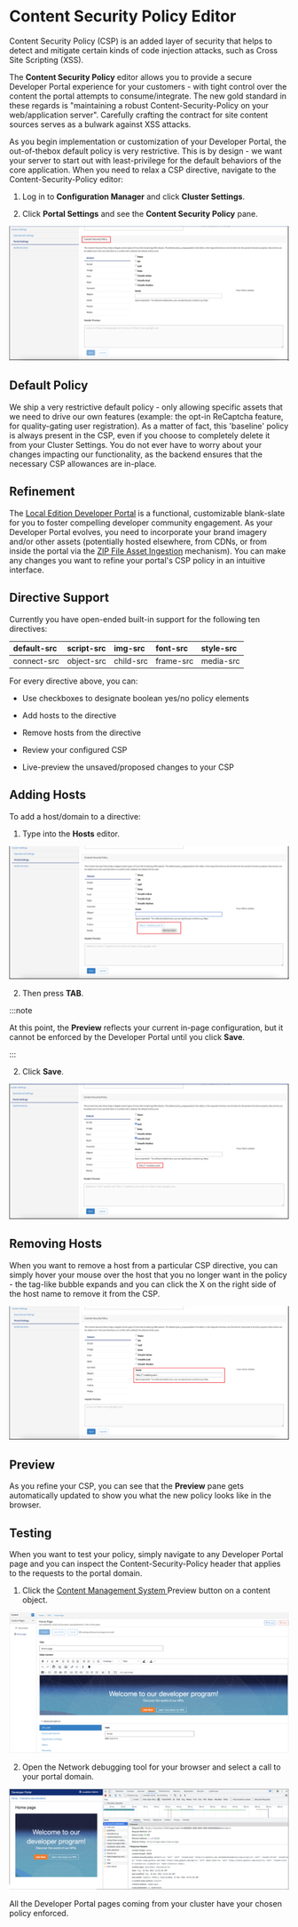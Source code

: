 ﻿---
sidebar_position: 2
---

# Content Security Policy Editor

<head>
  <meta name="guidename" content="API Management"/>
  <meta name="context" content="GUID-b0644672-aaec-42f7-b6d3-98aa31e0fa2a"/>
</head>

Content Security Policy (CSP) is an added layer of security that helps to detect and mitigate certain kinds of code injection attacks, such as Cross Site Scripting (XSS).

The **Content Security Policy** editor allows you to provide a secure Developer Portal experience for your customers - with tight control over the content the portal attempts to consume/integrate. The new gold standard in these regards is "maintaining a robust Content-Security-Policy on your web/application server". Carefully crafting the contract
for site content sources serves as a bulwark against XSS attacks.

As you begin implementation or customization of your Developer Portal, the out-of-thebox default policy is very restrictive. This is by design - we want your server to start out with least-privilege for the default behaviors of the core application. When you need to relax a CSP directive, navigate to the Content-Security-Policy editor:

1. Log in to **Configuration Manager** and click **Cluster Settings**.

2. Click **Portal Settings** and see the **Content Security Policy** pane.

![](../../../../Images/content_security_policy_editor.png)

## Default Policy

We ship a very restrictive default policy - only allowing specific assets that we need to drive our own features (example: the opt-in ReCaptcha feature, for quality-gating user registration). As a matter of fact, this 'baseline' policy is always present in the CSP, even if you choose to completely delete it from your Cluster Settings. You do not ever have to worry about your changes impacting our functionality, as the backend ensures that the necessary CSP allowances are in-place. 

## Refinement

The [Local Edition Developer Portal](../../../Developer_Portal/Developer_portal.md) is a functional, customizable blank-slate for you to foster compelling developer community engagement. As your Developer Portal evolves, you need to incorporate your brand imagery and/or other assets (potentially hosted elsewhere, from CDNs, or from inside the portal via the [ZIP File Asset Ingestion](../../../Developer_Portal/Deploy_default_portal_customizations_and_assets_to_clusters/Phase:%20Design%20and%20Development/Zip_file_contract_details.md) mechanism). You can make any changes you want to refine your portal's CSP policy in an intuitive interface. 

## Directive Support

Currently you have open-ended built-in support for the following ten directives: 

|default-src |script-src |img-src |font-src |style-src |
| :- | :- | :- | :- | :- |
|connect-src |object-src |child-src |frame-src |media-src |

For every directive above, you can: 

- Use checkboxes to designate boolean yes/no policy elements 

- Add hosts to the directive 

- Remove hosts from the directive

- Review your configured CSP 

- Live-preview the unsaved/proposed changes to your CSP 

## Adding Hosts

To add a host/domain to a directive: 

1. Type into the **Hosts** editor. 

![](../../../../Images/removing_hosts.png)

2. Then press **TAB**. 

:::note

At this point, the **Preview** reflects your current in-page configuration, but it cannot be enforced by the Developer Portal until you click **Save**.

:::

2. Click **Save**.

![](../../../../Images/adding_host_step2.png)

## Removing Hosts

When you want to remove a host from a particular CSP directive, you can simply hover your mouse over the host that you no longer want in the policy - the tag-like bubble expands and you can click the X on the right side of the host name to remove it from the CSP.

![](../../../../Images/adding_hosts_step1.png)

## Preview

As you refine your CSP, you can see that the **Preview** pane gets automatically updated to show you what the new policy looks like in the browser.

## Testing

When you want to test your policy, simply navigate to any Developer Portal page and you can inspect the Content-Security-Policy header that applies to the requests to the portal domain. 

1. Click the [Content Management System ](../Configure_the_CMS/Configuring_the_content_management_system.md)Preview button on a content object. 

![](../../../../Images/content_security_policy_testing1.png)

2. Open the Network debugging tool for your browser and select a call to your portal domain.

![](../../../../Images/content_security_policy_testing2.png)

All the Developer Portal pages coming from your cluster have your chosen policy enforced. 


